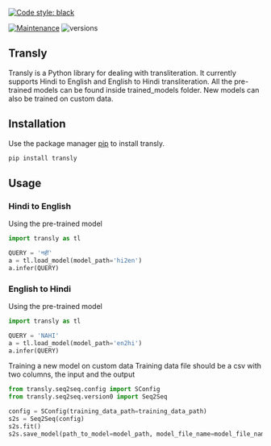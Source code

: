 [![Code style: black](https://img.shields.io/badge/code%20style-black-000000.svg)](https://github.com/psf/black)

[![Maintenance](https://img.shields.io/badge/Maintained%3F-yes-green.svg)](https://GitHub.com/Naereen/StrapDown.js/graphs/commit-activity)
![versions](https://img.shields.io/badge/python-3.above-blue.svg)

## Transly

Transly is a Python library for dealing with transliteration. It currently supports Hindi to English and English to Hindi transliteration.
All the pre-trained models can be found inside trained_models folder. New models can also be trained on custom data.

## Installation

Use the package manager [pip](https://pip.pypa.io/en/stable/) to install transly.

```bash
pip install transly
```

## Usage

### Hindi to English
Using the pre-trained model

~~~python
import transly as tl

QUERY = 'नहीं'
a = tl.load_model(model_path='hi2en')
a.infer(QUERY)
~~~

### English to Hindi
Using the pre-trained model

~~~python
import transly as tl

QUERY = 'NAHI'
a = tl.load_model(model_path='en2hi')
a.infer(QUERY)
~~~

Training a new model on custom data
Training data file should be a csv with two columns, the input and the output

~~~python
from transly.seq2seq.config import SConfig
from transly.seq2seq.version0 import Seq2Seq

config = SConfig(training_data_path=training_data_path)
s2s = Seq2Seq(config)
s2s.fit()
s2s.save_model(path_to_model=model_path, model_file_name=model_file_name)
~~~
